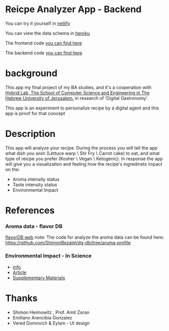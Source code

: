 # Reicpe Analyzer App - Backend

You can try it yourself in [netlify](https://tender-tesla-6d5acb.netlify.app/)

You can view the data schema in [heroku](https://dg-backend.herokuapp.com/)

The frontend code [you can find here](https://github.com/noamdom/dg-app/tree/frontend)

The backend code [you can find here](https://github.com/noamdom/dg-app/tree/backend)


#  background
This app my final project of my BA studies, and it's a cooperation 
with [Hybrid Lab, The School of Computer 
Science and Engineering in The Hebrew University of Jerusalem.](http://digitalgastronomy.co/)
in research of 'Digital Gastronomy'. 

This app is an experiment to personalize recipe by a digital agent and this app is proof 
for that concept



# Description
This app will analyze your recipe.
During the process you will tell the app what dish 
you wish (Lettuce warp \ Stir Fry \ Carrot cake) to eat, and what type of reicpe you 
prefer (Kosher \ Vegan \ Ketogenic). In response the app will give you  a visualization and feeling how the  recipe's ingredinets impact on the:
* Aroma intensity status
* Taste intensity status
* Environmental Impact

# References
###  Aroma data - flavor DB
[flavorDB web](https://cosylab.iiitd.edu.in/flavordb/search)
note: The code for analyze the aroma data can be found here: 
https://github.com/ShimonBezalel/dg-db/tree/aruma-profile 

###  Environmental Impact - In Science
* [info](https://science.sciencemag.org/content/363/6429/eaaw9908)
* [Article](https://josephpoore.com/Science%20360%206392%20987%20-%20Accepted%20Manuscript.pdf)
* [Supplementary Materials](https://science.sciencemag.org/content/suppl/2018/05/30/360.6392.987.DC1)

### 

# Thanks
* Shimon Heimowitz , Prof. Amit Zoran 
* Emiliano Arencibia Gonzalez 
* Vered Domovich & Eylam - UI design













